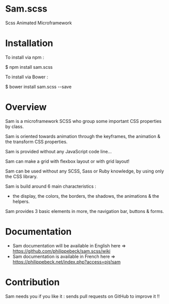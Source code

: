 # Sam.scss
Scss Animated Microframework


# Installation

To install via npm :

$ npm install sam.scss

To install via Bower :

$ bower install sam.scss --save


# Overview

Sam is a microframework SCSS who group some important CSS properties by class.

Sam is oriented towards animation through the keyframes, the animation & the transform CSS properties.

Sam is provided without any JavaScript code line...

Sam can make a grid with flexbox layout or with grid layout!

Sam can be used without any SCSS, Sass or Ruby knowledge, by using only the CSS library.

Sam is build around 6 main characteristics :
- the display, the colors, the borders, the shadows, the animations & the helpers.

Sam provides 3 basic elements in more, the navigation bar, buttons & forms.


# Documentation

- Sam documentation will be available in English here => https://github.com/philippebeck/sam.scss/wiki
- Sam documentation is available in French here => https://philippebeck.net/index.php?access=pjs!sam


# Contribution

Sam needs you if you like it : sends pull requests on GitHub to improve it !!
